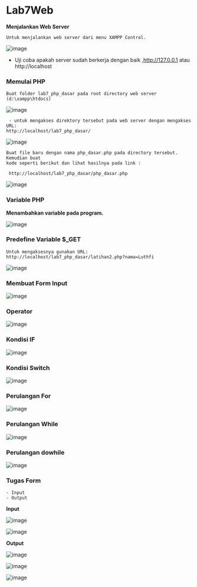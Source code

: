 # Lab7Web

**Menjalankan Web Server**

`Untuk menjalankan web server dari menu XAMPP Control.`

![image](https://user-images.githubusercontent.com/56451391/118304789-529ca080-b511-11eb-9a42-e30bec1a9a4d.png)

- Uji coba apakah server sudah berkerja dengan baik ,http://127.0.0.1 atau http://localhost

### Memulai PHP

`Buat folder lab7_php_dasar pada root directory web server (d:\xampp\htdocs)`

![image](https://user-images.githubusercontent.com/56451391/118305660-76acb180-b512-11eb-8050-ed49f44360ec.png)

```
 - untuk mengakses direktory tersebut pada web server dengan mengakses URL: 
http://localhost/lab7_php_dasar/
```

![image](https://user-images.githubusercontent.com/56451391/118306005-f76bad80-b512-11eb-9878-368d23cf6802.png)

```
Buat file baru dengan nama php_dasar.php pada directory tersebut. Kemudian buat 
kode seperti berikut dan lihat hasilnya pada link :
```

` http://localhost/lab7_php_dasar/php_dasar.php`

![image](https://user-images.githubusercontent.com/56451391/118308867-abbb0300-b516-11eb-85aa-b4e946a9b28f.png)

### Variable PHP

**Menambahkan variable pada program.**

![image](https://user-images.githubusercontent.com/56451391/118310328-a8287b80-b518-11eb-8f38-8c3656bfad9f.png)

### Predefine Variable $_GET

```
Untuk mengaksesnya gunakan URL: 
http://localhost/lab7_php_dasar/latihan2.php?nama=Luthfi
```

![image](https://user-images.githubusercontent.com/56451391/118311278-e1152000-b519-11eb-83e7-fa9c9d8f1cb6.png)

### Membuat Form Input

![image](https://user-images.githubusercontent.com/56451391/118313607-2be46700-b51d-11eb-91c9-9eceb7525da4.png)

### Operator

![image](https://user-images.githubusercontent.com/56451391/118314085-d52b5d00-b51d-11eb-9c06-2ca4a0169c88.png)

### Kondisi IF

![image](https://user-images.githubusercontent.com/56451391/118314871-f2146000-b51e-11eb-8c89-42cc4a1031bd.png)

### Kondisi Switch

![image](https://user-images.githubusercontent.com/56451391/118315307-8d0d3a00-b51f-11eb-9329-2055df997fa2.png)

### Perulangan For

![image](https://user-images.githubusercontent.com/56451391/118317104-d78fb600-b521-11eb-91bc-9e431d76160b.png)

### Perulangan While

![image](https://user-images.githubusercontent.com/56451391/118317717-9b108a00-b522-11eb-8628-b4c9f496aeb7.png)

### Perulangan dowhile

![image](https://user-images.githubusercontent.com/56451391/118319239-afee1d00-b524-11eb-9d2c-c58985cd9d8d.png)

### Tugas Form 

```
- Input 
- Output
```

**Input**

![image](https://user-images.githubusercontent.com/56451391/118325289-766ddf80-b52d-11eb-9179-9f8cca596750.png)

![image](https://user-images.githubusercontent.com/56451391/118325425-a6b57e00-b52d-11eb-94bb-98f131bdc8e9.png)

**Output**

![image](https://user-images.githubusercontent.com/56451391/118325787-2a6f6a80-b52e-11eb-9b77-53ef6453ee3c.png)

![image](https://user-images.githubusercontent.com/56451391/118325888-568aeb80-b52e-11eb-9d59-4691e19cdce4.png)

![image](https://user-images.githubusercontent.com/56451391/118326004-833f0300-b52e-11eb-80ab-6be8f6745ed6.png)





